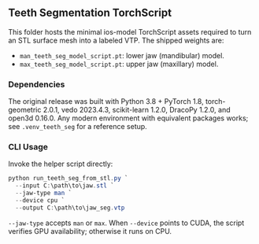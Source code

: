 ## Teeth Segmentation TorchScript

This folder hosts the minimal ios-model TorchScript assets required to turn an
STL surface mesh into a labeled VTP. The shipped weights are:

- `man_teeth_seg_model_script.pt`: lower jaw (mandibular) model.
- `max_teeth_seg_model_script.pt`: upper jaw (maxillary) model.

### Dependencies

The original release was built with Python 3.8 + PyTorch 1.8, torch-geometric
2.0.1, vedo 2023.4.3, scikit-learn 1.2.0, DracoPy 1.2.0, and open3d 0.16.0. Any
modern environment with equivalent packages works; see `.venv_teeth_seg` for a
reference setup.

### CLI Usage

Invoke the helper script directly:

```powershell
python run_teeth_seg_from_stl.py `
  --input C:\path\to\jaw.stl `
  --jaw-type man `
  --device cpu `
  --output C:\path\to\jaw_seg.vtp
```

`--jaw-type` accepts `man` or `max`. When `--device` points to CUDA, the script
verifies GPU availability; otherwise it runs on CPU.
